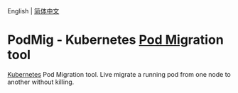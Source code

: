 English | [简体中文](README_CN.md)

# PodMig - Kubernetes [Pod Mig](.)ration tool

[Kubernetes](https://kubernetes.io/) Pod Migration tool. Live migrate a running pod from one node to another without killing.

